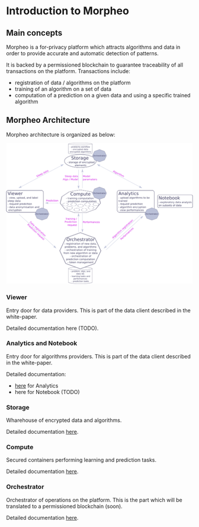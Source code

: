 # Introduction to Morpheo 

## Main concepts

Morpheo is a for-privacy platform which attracts algorithms and data in order to provide accurate and automatic detection of patterns.  

It is backed by a permissioned blockchain to guarantee traceability of all transactions on the platform. 
Transactions include:
- registration of data / algorithms on the platform   
- training of an algorithm on a set of data  
- computation of a prediction on a given data and using a specific trained algorithm

## Morpheo Architecture

Morpheo architecture is organized as below:

![Morpheo Architecture](img/archi.png)


### Viewer

Entry door for data providers. This is part of the data client described in the white-paper.  

Detailed documentation here (TODO).  

### Analytics and Notebook 

Entry door for algorithms providers. This is part of the data client described in the white-paper.  

Detailed documentation:
- [here](https://github.com/MorpheoOrg/morpheo-analytics) for Analytics
- here for Notebook (TODO) 

### Storage 

Wharehouse of encrypted data and algorithms. 

Detailed documentation [here](https://github.com/MorpheoOrg/storage).

### Compute

Secured containers performing learning and prediction tasks.  

Detailed documentation [here](https://github.com/MorpheoOrg/compute).  

### Orchestrator 

Orchestrator of operations on the platform. This is the part which will be translated to a permissioned blockchain (soon). 

Detailed documentation [here](https://morpheoorg.github.io/morpheo-orchestrator).
